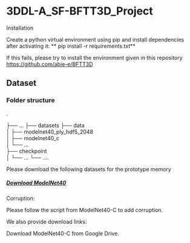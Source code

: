 # 3DDL-A_SF-BFTT3D_Project

Installation 


Create a python virtual environment using pip and install dependencies after activating it:
**
pip install -r requirements.txt**


If this fails, please try to install the environment given in this repository https://github.com/abie-e/BFTT3D


## Dataset

### Folder structure


.

├── ...
├── datasets
├── data                    
│      ├── modelnet40_ply_hdf5_2048          
│      ├── modelnet40_c         
│      └── ...                
├── checkpoint                   
│      └── ... 
└── ....


Please download the following datasets for the prototype memory
##### [Download ModelNet40](https://drive.google.com/drive/folders/1H3UOF1268UIK3z_FkNcBZfauuDbOYLNY?usp=sharing)

Corruption:

Please follow the script from ModelNet40-C to add corruption.

We also provide download links:

Download ModelNet40-C from Google Drive.
